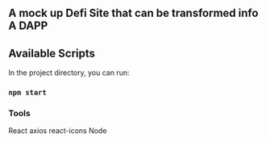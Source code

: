 ## A mock up Defi Site that can be transformed info A DAPP


## Available Scripts

In the project directory, you can run:

### `npm start`

### Tools
React
axios
react-icons
Node


